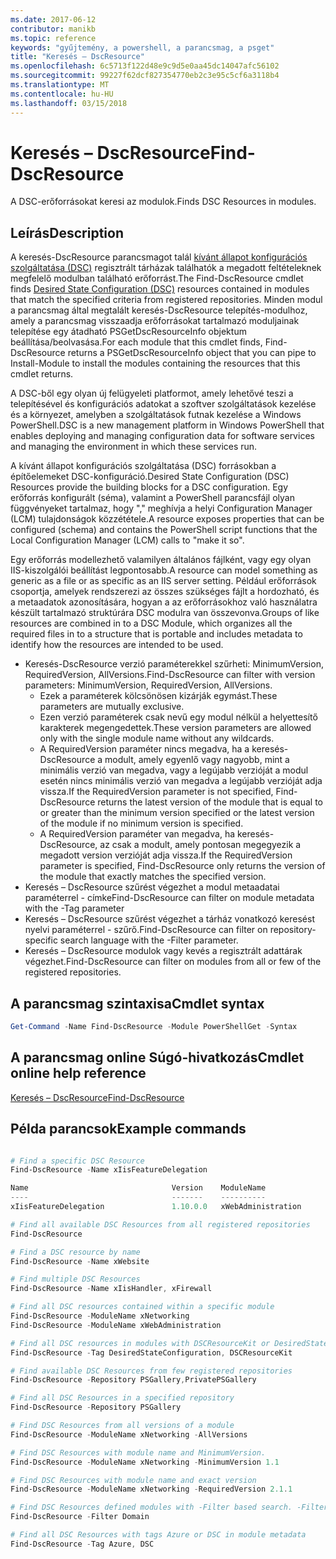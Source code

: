```yaml
---
ms.date: 2017-06-12
contributor: manikb
ms.topic: reference
keywords: "gyűjtemény, a powershell, a parancsmag, a psget"
title: "Keresés – DscResource"
ms.openlocfilehash: 6c5713f122d48e9c9d5e0aa45dc14047afc56102
ms.sourcegitcommit: 99227f62dcf827354770eb2c3e95c5cf6a3118b4
ms.translationtype: MT
ms.contentlocale: hu-HU
ms.lasthandoff: 03/15/2018
---
```

# <a name="find-dscresource"></a><span data-ttu-id="0b4aa-103">Keresés – DscResource</span><span class="sxs-lookup"><span data-stu-id="0b4aa-103">Find-DscResource</span></span>

<span data-ttu-id="0b4aa-104">A DSC-erőforrásokat keresi az modulok.</span><span class="sxs-lookup"><span data-stu-id="0b4aa-104">Finds DSC Resources in modules.</span></span>

## <a name="description"></a><span data-ttu-id="0b4aa-105">Leírás</span><span class="sxs-lookup"><span data-stu-id="0b4aa-105">Description</span></span>

<span data-ttu-id="0b4aa-106">A keresés-DscResource parancsmagot talál [kívánt állapot konfigurációs szolgáltatása (DSC)](https://msdn.microsoft.com/PowerShell/dsc/overview) regisztrált tárházak találhatók a megadott feltételeknek megfelelő modulban található erőforrást.</span><span class="sxs-lookup"><span data-stu-id="0b4aa-106">The Find-DscResource cmdlet finds [Desired State Configuration (DSC)](https://msdn.microsoft.com/PowerShell/dsc/overview) resources contained in modules that match the specified criteria from registered repositories.</span></span>
<span data-ttu-id="0b4aa-107">Minden modul a parancsmag által megtalált keresés-DscResource telepítés-modulhoz, amely a parancsmag visszaadja erőforrásokat tartalmazó moduljainak telepítése egy átadható PSGetDscResourceInfo objektum beállítása/beolvasása.</span><span class="sxs-lookup"><span data-stu-id="0b4aa-107">For each module that this cmdlet finds, Find-DscResource returns a PSGetDscResourceInfo object that you can pipe to Install-Module to install the modules containing the resources that this cmdlet returns.</span></span>

<span data-ttu-id="0b4aa-108">A DSC-ből egy olyan új felügyeleti platformot, amely lehetővé teszi a telepítésével és konfigurációs adatokat a szoftver szolgáltatások kezelése és a környezet, amelyben a szolgáltatások futnak kezelése a Windows PowerShell.</span><span class="sxs-lookup"><span data-stu-id="0b4aa-108">DSC is a new management platform in Windows PowerShell that enables deploying and managing configuration data for software services and managing the environment in which these services run.</span></span>

<span data-ttu-id="0b4aa-109">A kívánt állapot konfigurációs szolgáltatása (DSC) forrásokban a építőelemeket DSC-konfiguráció.</span><span class="sxs-lookup"><span data-stu-id="0b4aa-109">Desired State Configuration (DSC) Resources provide the building blocks for a DSC configuration.</span></span> <span data-ttu-id="0b4aa-110">Egy erőforrás konfigurált (séma), valamint a PowerShell parancsfájl olyan függvényeket tartalmaz, hogy "," meghívja a helyi Configuration Manager (LCM) tulajdonságok közzététele.</span><span class="sxs-lookup"><span data-stu-id="0b4aa-110">A resource exposes properties that can be configured (schema) and contains the PowerShell script functions that the Local Configuration Manager (LCM) calls to "make it so".</span></span>

<span data-ttu-id="0b4aa-111">Egy erőforrás modellezhető valamilyen általános fájlként, vagy egy olyan IIS-kiszolgálói beállítást legpontosabb.</span><span class="sxs-lookup"><span data-stu-id="0b4aa-111">A resource can model something as generic as a file or as specific as an IIS server setting.</span></span> <span data-ttu-id="0b4aa-112">Például erőforrások csoportja, amelyek rendszerezi az összes szükséges fájlt a hordozható, és a metaadatok azonosítására, hogyan a az erőforrásokhoz való használatra készült tartalmazó struktúrára DSC modulra van összevonva.</span><span class="sxs-lookup"><span data-stu-id="0b4aa-112">Groups of like resources are combined in to a DSC Module, which organizes all the required files in to a structure that is portable and includes metadata to identify how the resources are intended to be used.</span></span>

- <span data-ttu-id="0b4aa-113">Keresés-DscResource verzió paraméterekkel szűrheti: MinimumVersion, RequiredVersion, AllVersions.</span><span class="sxs-lookup"><span data-stu-id="0b4aa-113">Find-DscResource can filter with version parameters: MinimumVersion, RequiredVersion, AllVersions.</span></span>
  - <span data-ttu-id="0b4aa-114">Ezek a paraméterek kölcsönösen kizárják egymást.</span><span class="sxs-lookup"><span data-stu-id="0b4aa-114">These parameters are mutually exclusive.</span></span>
  - <span data-ttu-id="0b4aa-115">Ezen verzió paraméterek csak nevű egy modul nélkül a helyettesítő karakterek megengedettek.</span><span class="sxs-lookup"><span data-stu-id="0b4aa-115">These version parameters are allowed only with the single module name without any wildcards.</span></span>
  - <span data-ttu-id="0b4aa-116">A RequiredVersion paraméter nincs megadva, ha a keresés-DscResource a modult, amely egyenlő vagy nagyobb, mint a minimális verzió van megadva, vagy a legújabb verzióját a modul esetén nincs minimális verzió van megadva a legújabb verzióját adja vissza.</span><span class="sxs-lookup"><span data-stu-id="0b4aa-116">If the RequiredVersion parameter is not specified, Find-DscResource returns the latest version of the module that is equal to or greater than the minimum version specified or the latest version of the module if no minimum version is specified.</span></span>
  - <span data-ttu-id="0b4aa-117">A RequiredVersion paraméter van megadva, ha keresés-DscResource, az csak a modult, amely pontosan megegyezik a megadott version verzióját adja vissza.</span><span class="sxs-lookup"><span data-stu-id="0b4aa-117">If the RequiredVersion parameter is specified, Find-DscResource only returns the version of the module that exactly matches the specified version.</span></span>
- <span data-ttu-id="0b4aa-118">Keresés – DscResource szűrést végezhet a modul metaadatai paraméterrel - címke</span><span class="sxs-lookup"><span data-stu-id="0b4aa-118">Find-DscResource can filter on module metadata with the -Tag parameter</span></span>
- <span data-ttu-id="0b4aa-119">Keresés – DscResource szűrést végezhet a tárház vonatkozó keresést nyelvi paraméterrel - szűrő.</span><span class="sxs-lookup"><span data-stu-id="0b4aa-119">Find-DscResource can filter on repository-specific search language with the -Filter parameter.</span></span>
- <span data-ttu-id="0b4aa-120">Keresés – DscResource modulok vagy kevés a regisztrált adattárak végezhet.</span><span class="sxs-lookup"><span data-stu-id="0b4aa-120">Find-DscResource can filter on modules from all or few of the registered repositories.</span></span>

## <a name="cmdlet-syntax"></a><span data-ttu-id="0b4aa-121">A parancsmag szintaxisa</span><span class="sxs-lookup"><span data-stu-id="0b4aa-121">Cmdlet syntax</span></span>
```powershell
Get-Command -Name Find-DscResource -Module PowerShellGet -Syntax
```

## <a name="cmdlet-online-help-reference"></a><span data-ttu-id="0b4aa-122">A parancsmag online Súgó-hivatkozás</span><span class="sxs-lookup"><span data-stu-id="0b4aa-122">Cmdlet online help reference</span></span>

[<span data-ttu-id="0b4aa-123">Keresés – DscResource</span><span class="sxs-lookup"><span data-stu-id="0b4aa-123">Find-DscResource</span></span>](http://go.microsoft.com/fwlink/?LinkId=517196)

## <a name="example-commands"></a><span data-ttu-id="0b4aa-124">Példa parancsok</span><span class="sxs-lookup"><span data-stu-id="0b4aa-124">Example commands</span></span>
```powershell

# Find a specific DSC Resource
Find-DscResource -Name xIisFeatureDelegation

Name                                Version    ModuleName                          Repository
----                                -------    ----------                          ----------
xIisFeatureDelegation               1.10.0.0   xWebAdministration                  PSGallery

# Find all available DSC Resources from all registered repositories
Find-DscResource

# Find a DSC resource by name
Find-DscResource -Name xWebsite

# Find multiple DSC Resources
Find-DscResource -Name xIisHandler, xFirewall

# Find all DSC resources contained within a specific module
Find-DscResource -ModuleName xNetworking
Find-DscResource -ModuleName xWebAdministration

# Find all DSC resources in modules with DSCResourceKit or DesiredStateConfiguration
Find-DscResource -Tag DesiredStateConfiguration, DSCResourceKit

# Find available DSC Resources from few registered repositories
Find-DscResource -Repository PSGallery,PrivatePSGallery

# Find all DSC Resources in a specified repository
Find-DscResource -Repository PSGallery

# Find DSC Resources from all versions of a module
Find-DscResource -ModuleName xNetworking -AllVersions

# Find DSC Resources with module name and MinimumVersion.
Find-DscResource -ModuleName xNetworking -MinimumVersion 1.1

# Find DSC Resources with module name and exact version
Find-DscResource -ModuleName xNetworking -RequiredVersion 2.1.1

# Find DSC Resources defined modules with -Filter based search. -Filter searches in description and module names
Find-DscResource -Filter Domain

# Find all DSC Resources with tags Azure or DSC in module metadata
Find-DscResource -Tag Azure, DSC

```

